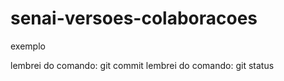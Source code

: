 # senai-versoes-colaboracoes

exemplo

lembrei do comando: git commit
lembrei do comando: git status

